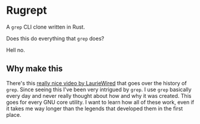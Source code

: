 # Rugrept

A `grep` CLI clone written in Rust. 

Does this do everything that `grep` does?

Hell no.

## Why make this

There's this 
[really nice video by LaurieWired](https://www.youtube.com/watch?v=iQZ81MbjKpU)
that goes over the history of `grep`. Since seeing this I've been very
intrigued by `grep`. I use `grep` basically every day and never really thought
about how and why it was created. This goes for every GNU core utility. I want
to learn how all of these work, even if it takes me way longer than the legends
that developed them in the first place.
